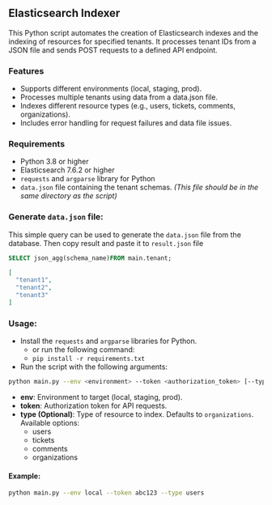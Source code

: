 ## Elasticsearch Indexer

This Python script automates the creation of Elasticsearch indexes and the indexing of resources for specified tenants.
It processes tenant IDs from a JSON file and sends POST requests to a defined API endpoint.

### Features

- Supports different environments (local, staging, prod).
- Processes multiple tenants using data from a data.json file.
- Indexes different resource types (e.g., users, tickets, comments, organizations).
- Includes error handling for request failures and data file issues.

### Requirements

- Python 3.8 or higher
- Elasticsearch 7.6.2 or higher
- `requests` and `argparse` library for Python
- `data.json` file containing the tenant schemas. *(This file should be in the same directory as the script)*

### Generate `data.json` file:

This simple query can be used to generate the `data.json` file from the database. Then copy result and paste it to
`result.json` file

```sql
SELECT json_agg(schema_name)FROM main.tenant;
```

```json
[
  "tenant1",
  "tenant2",
  "tenant3"
]
```

### Usage:

- Install the `requests` and `argparse` libraries for Python.
    - or run the following command:
    - `pip install -r requirements.txt`
- Run the script with the following arguments:

```bash
python main.py --env <environment> --token <authorization_token> [--type <index_type>]
```

- **env**:  Environment to target (local, staging, prod).
- **token**: Authorization token for API requests.
- **type (Optional)**: Type of resource to index. Defaults to `organizations`. Available options:
    - users
    - tickets
    - comments
    - organizations

#### Example:

```bash
python main.py --env local --token abc123 --type users
```